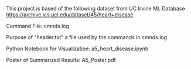 This project is based of the following dataset from UC Irvine ML Database
https://archive.ics.uci.edu/dataset/45/heart+disease

Command File: cmnds.log

Purpose of "header.txt" a file used by the commands in cmnds.log

Python Notebook for Visualization: a5_heart_disease.ipynb

Poster of Summarized Results: A5_Poster.pdf

